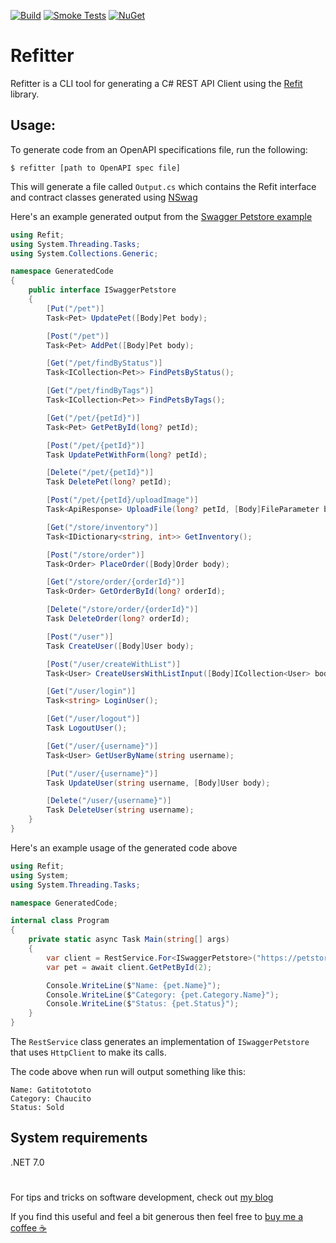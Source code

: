 [![Build](https://github.com/christianhelle/refitter/actions/workflows/build.yml/badge.svg)](https://github.com/christianhelle/refitter/actions/workflows/build.yml)
[![Smoke Tests](https://github.com/christianhelle/refitter/actions/workflows/smoke-tests.yml/badge.svg)](https://github.com/christianhelle/refitter/actions/workflows/smoke-tests.yml)
[![NuGet](https://img.shields.io/nuget/v/refitter.svg?style=flat-square)](http://www.nuget.org/packages/refitter)

# Refitter
Refitter is a CLI tool for generating a C# REST API Client using the [Refit](https://github.com/reactiveui/refit) library. 

## Usage:

To generate code from an OpenAPI specifications file, run the following:

```
$ refitter [path to OpenAPI spec file]
```

This will generate a file called `Output.cs` which contains the Refit interface and contract classes generated using [NSwag](https://github.com/RicoSuter/NSwag)


Here's an example generated output from the [Swagger Petstore example](https://petstore3.swagger.io)

```cs
using Refit;
using System.Threading.Tasks;
using System.Collections.Generic;

namespace GeneratedCode
{
    public interface ISwaggerPetstore
    {
        [Put("/pet")]
        Task<Pet> UpdatePet([Body]Pet body);

        [Post("/pet")]
        Task<Pet> AddPet([Body]Pet body);

        [Get("/pet/findByStatus")]
        Task<ICollection<Pet>> FindPetsByStatus();

        [Get("/pet/findByTags")]
        Task<ICollection<Pet>> FindPetsByTags();

        [Get("/pet/{petId}")]
        Task<Pet> GetPetById(long? petId);

        [Post("/pet/{petId}")]
        Task UpdatePetWithForm(long? petId);

        [Delete("/pet/{petId}")]
        Task DeletePet(long? petId);

        [Post("/pet/{petId}/uploadImage")]
        Task<ApiResponse> UploadFile(long? petId, [Body]FileParameter body);

        [Get("/store/inventory")]
        Task<IDictionary<string, int>> GetInventory();

        [Post("/store/order")]
        Task<Order> PlaceOrder([Body]Order body);

        [Get("/store/order/{orderId}")]
        Task<Order> GetOrderById(long? orderId);

        [Delete("/store/order/{orderId}")]
        Task DeleteOrder(long? orderId);

        [Post("/user")]
        Task CreateUser([Body]User body);

        [Post("/user/createWithList")]
        Task<User> CreateUsersWithListInput([Body]ICollection<User> body);

        [Get("/user/login")]
        Task<string> LoginUser();

        [Get("/user/logout")]
        Task LogoutUser();

        [Get("/user/{username}")]
        Task<User> GetUserByName(string username);

        [Put("/user/{username}")]
        Task UpdateUser(string username, [Body]User body);

        [Delete("/user/{username}")]
        Task DeleteUser(string username);
    }
}
```

Here's an example usage of the generated code above

```cs
using Refit;
using System;
using System.Threading.Tasks;

namespace GeneratedCode;

internal class Program
{
    private static async Task Main(string[] args)
    {
        var client = RestService.For<ISwaggerPetstore>("https://petstore3.swagger.io/api/v3");
        var pet = await client.GetPetById(2);

        Console.WriteLine($"Name: {pet.Name}");
        Console.WriteLine($"Category: {pet.Category.Name}");
        Console.WriteLine($"Status: {pet.Status}");
    }
}
```

The `RestService` class generates an implementation of `ISwaggerPetstore` that uses `HttpClient` to make its calls. 

The code above when run will output something like this:

```
Name: Gatitotototo
Category: Chaucito
Status: Sold
```

## System requirements
.NET 7.0

#

For tips and tricks on software development, check out [my blog](https://christianhelle.com)

If you find this useful and feel a bit generous then feel free to [buy me a coffee ☕](https://www.buymeacoffee.com/christianhelle)
